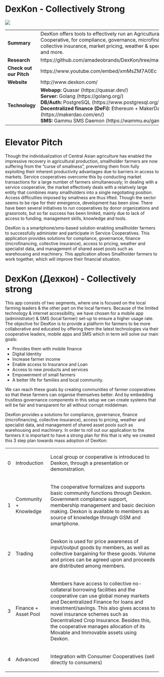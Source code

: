 # DexKon - Collectively Strong

<img src="http://www.dexkon.com/wp-content/uploads/2019/10/Dexkon-Дехкон-Collectively-strong.jpg">

<table>
<tr>
<td><strong>Summary</strong></td>
<td>DexKon offers tools to effectively run an Agricultural Service Cooperative, for compliance, governance, microfinance, collective insurance, market pricing, weather & specialist data and more.</td>
</tr>

<tr>
<td><strong>Research</strong></td>
<td>https://github.com/amadeobrands/DexKon/tree/master/Research</td>
</tr>

<tr>
<td><strong>Check out our Pitch</strong></td>
<td>https://www.youtube.com/embed/xmMsZM7A0Ec</td>
</tr>

<tr>
<td><strong>Website</strong></td>
<td>http://www.dexkon.com/</td>
</tr>

<tr>
<td><strong>Technology</strong></td>
<td>
<strong>Webapp:</strong> Quasar (https://quasar.dev/)<br>
<strong>Server:</strong> Golang (https://golang.org/)<br>
<strong>DB/Auth:</strong> PostgreSQL (https://www.postgresql.org/)<br>
<strong>Decentralized finance (DeFi):</strong> Ethereum + MakerDao (https://makerdao.com/en/)<br>
<strong>SMS:</strong> Gammu SMS Daemon (https://wammu.eu/gammu/)<br>  
</td>
</tr>
</table>


<h1>Elevator Pitch</h1>
Though the individualization of Central Asian agriculture has enabled the impressive recovery in agricultural production, smallholder farmers are now suffering from the “curse of smallness”, preventing them from fully exploiting their inherent productivity advantages due to barriers in access to markets.
Service cooperatives overcome this by conducting market transactions for a large number of farmers simultaneously; In dealing with a service cooperative, the market effectively deals with a relatively large entity that combines many smallholders into a single negotiating position. Access difficulties imposed by smallness are thus lifted. Though the sector seems to be ripe for their emergence, development has been slow.
There have been several initiatives to run cooperatives by donor organizations and grassroots, but so far success has been limited, mainly due to lack of access to funding, management skills, knowledge and tools.

DexKon is a smartphone/sms-based solution enabling smallholder farmers to successfully administer and participate in Service Cooperatives. This application provides solutions for compliance, governance, finance (microfinancing, collective insurance), access to pricing, weather and specialist data, and management of shared asset pools such as warehousing and machinery. 
This application allows Smallholder farmers to work together, which will improve their financial situation. 

<h1>DexKon (Дехкон) - Collectively strong</h1>
This app consists of two segments, where one is focused on the local farming leaders & the other part on the local farmers. Because of the limited technology & internet accessibility, we have chosen for a mobile app (administrator) & SMS (local farmer) set-up to ensure a higher usage rate. The objective for DexKon is to provide a platform for farmers to be more collaborative and educated by offering them the latest technologies via their cooperative leaders, mobile apps and SMS which in term will solve our main goals:
<ul>
  <li>Provides them with mobile finance</li>
  <li>Digital Identity</li>
  <li>Increase farmer income</li>
  <li>Enable access to Insurance and Loan</li>
  <li>Access to new products and services</li>
  <li>Empowerment of small farmers</li>
  <li>A better life for families and local community.</li>
</ul>
We can reach these goals by creating communities of farmer cooperatives so that these farmers can organise themselves better. And by embedding trustless governance components in this setup we can create systems that will be fair and transparent for all without corrupt middelman.

DexKon provides a solutions for compliance, governance, finance (microfinancing, collective insurance), access to pricing, weather and specialist data, and management of shared asset pools such as warehousing and machinery. In order to roll out our application to the farmers it is important to have a strong plan for this that is why we created this 3 step plan towards mass adoption of DexKon:



<table>

<tbody>

<tr>

<td>

<p><span style="font-weight: 400;">0</span></p>

</td>

<td>

<p><span style="font-weight: 400;">Introduction</span></p>

</td>

<td>

<p><span style="font-weight: 400;">Local group or cooperative is introduced to Dexkon, through a presentation or demonstration.&nbsp;</span></p>

</td>

</tr>

<tr>

<td>

<p><span style="font-weight: 400;">1</span></p>

</td>

<td>

<p><span style="font-weight: 400;">Community + Knowledge</span></p>

</td>

<td>

<p><span style="font-weight: 400;">The cooperative formalizes and supports basic community functions through Dexkon. Government compliance support, membership management and basic decision making. Dexkon is available to members as source of knowledge through GSM and smartphone.</span></p>

</td>

</tr>

<tr>

<td>

<p><span style="font-weight: 400;">2</span></p>

</td>

<td>

<p><span style="font-weight: 400;">Trading</span></p>

</td>

<td>

<p><span style="font-weight: 400;">Dexkon is used for price awareness of input/output goods by members, as well as collective bargaining for these goods. Volume and prices can be agreed upon and proceeds are distributed among members.</span></p>

</td>

</tr>

<tr>

<td>

<p><span style="font-weight: 400;">3</span></p>

</td>

<td>

<p><span style="font-weight: 400;">Finance + Asset Pool</span></p>

</td>

<td>

<p><span style="font-weight: 400;">Members have access to collective no-collateral borrowing facilities and the cooperative can use global money markets and Decentralized Finance for loans and investment/savings. This also gives access to novel insurance schemes such as Decentralized Crop Insurance. Besides this, the cooperative manages allocation of its Movable and Immovable assets using Dexkon.</span></p>

</td>

</tr>

<tr>

<td>

<p><span style="font-weight: 400;">4</span></p>

</td>

<td>

<p><span style="font-weight: 400;">Advanced</span></p>

</td>

<td>

<p><span style="font-weight: 400;">Integration with Consumer Cooperatives (sell directly to consumers)</span></p>

</td>

</tr>

</tbody>

</table>
